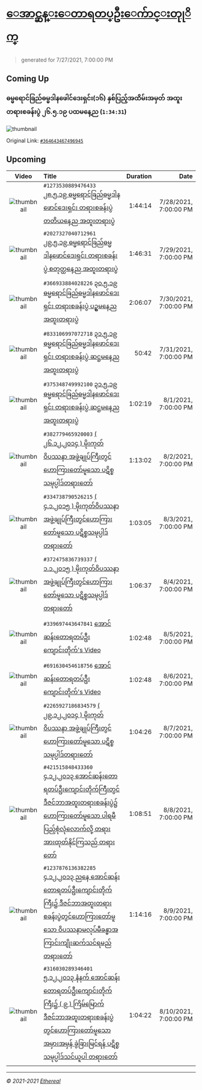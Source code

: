 # [ေအာင္ဆန္းေတာရတပ္ဦးေက်ာင္းတုုိက္](https://www.facebook.com/655653464834259)

> generated for 7/27/2021, 7:00:00 PM

## Coming Up

### ဓမ္မရောင်ခြည်ဓမ္မဒါနဖေါင်ဒေးရှင်း(၁၆) နှစ်ပြည့်အထိမ်းအမှတ် အထူးတရားစခန်းပွဲ ၂၆.၅.၁၉ ပထမနေ့ည (`1:34:31`)

![thumbnail](https://scontent-sin6-4.xx.fbcdn.net/v/t15.5256-10/p235x350/60045681_364701284157830_7803232467548110848_n.jpg?_nc_cat=100&ccb=1-3&_nc_sid=ad6a45&_nc_ohc=YpCTHWMUBfMAX9NKrfN&_nc_ht=scontent-sin6-4.xx&oh=c5a38965610f9744a97cebf8aa1a625f&oe=60FA5C6D)

Original Link: [`#364643467496945`](https://www.facebook.com/655653464834259/videos/364643467496945)

## Upcoming

| Video | Title | Duration | Date |
|:-----:|:------|---------:|-------------:|
| ![thumbnail](https://scontent-sin6-2.xx.fbcdn.net/v/t15.5256-10/p235x350/60512772_1273537036142485_6838793081580421120_n.jpg?_nc_cat=102&ccb=1-3&_nc_sid=ad6a45&_nc_ohc=d0bLdEW2uoEAX8ZAkuo&_nc_ht=scontent-sin6-2.xx&oh=fa5c023b6f1de54de25dcfeeb20cc2e3&oe=60FAF9A2) | `#1273530889476433` [၂၈.၅.၁၉ ဓမ္မရောင်ခြည်ဓမ္မဒါနဖောင်ဒေးရှင်း တရားစခန်းပွဲ တတိယနေ့ည အထူးတရားပွဲ](https://www.facebook.com/655653464834259/videos/1273530889476433) | 1:44:14 | 7/28/2021, 7:00:00 PM |
| ![thumbnail](https://scontent-sin6-3.xx.fbcdn.net/v/t15.5256-10/p235x350/60472747_2027501040695561_5804747995324874752_n.jpg?_nc_cat=104&ccb=1-3&_nc_sid=ad6a45&_nc_ohc=H8COiA_cBe8AX_nN9HT&_nc_ht=scontent-sin6-3.xx&oh=04012cc98d411ed6d46168618737765b&oe=60FA5342) | `#2027327040712961` [၂၉.၅.၁၉ ဓမ္မရောင်ခြည်ဓမ္မဒါနဖောင်ဒေးရှင်း တရားစခန်းပွဲ စတုတ္ထနေ့ည အထူးတရားပွဲ](https://www.facebook.com/655653464834259/videos/2027327040712961) | 1:46:31 | 7/29/2021, 7:00:00 PM |
| ![thumbnail](https://scontent-sin6-2.xx.fbcdn.net/v/t15.5256-10/p235x350/60917468_366941894027425_4442889650461212672_n.jpg?_nc_cat=102&ccb=1-3&_nc_sid=ad6a45&_nc_ohc=_G6QVkp2zGAAX9JEQdY&_nc_ht=scontent-sin6-2.xx&oh=05d39b064f68f8c9ccee4cf208937b14&oe=60FB5411) | `#366933884028226` [၃၀.၅.၁၉ ဓမ္မရောင်ခြည်ဓမ္မဒါနဖောင်ဒေးရှင်း တရားစခန်းပွဲ ပဥ္စမနေ့ည အထူးတရားပွဲ](https://www.facebook.com/655653464834259/videos/366933884028226) | 2:06:07 | 7/30/2021, 7:00:00 PM |
| ![thumbnail](https://scontent-sin6-1.xx.fbcdn.net/v/t15.5256-10/p235x350/60788341_833129220403829_3776958351355674624_n.jpg?_nc_cat=111&ccb=1-3&_nc_sid=ad6a45&_nc_ohc=apTWN0ZEeGgAX9203W1&_nc_ht=scontent-sin6-1.xx&oh=53ad134909999a8795036ad5979b253d&oe=60FAEFE2) | `#833106997072718` [၃၁.၅.၁၉ ဓမ္မရောင်ခြည်ဓမ္မဒါနဖောင်ဒေးရှင်း တရားစခန်းပွဲ ဆဋ္ဌမနေ့ည အထူးတရားပွဲ](https://www.facebook.com/655653464834259/videos/833106997072718) | 50:42 | 7/31/2021, 7:00:00 PM |
| ![thumbnail](https://scontent-sin6-2.xx.fbcdn.net/v/t15.5256-10/p235x350/60995910_375395776654064_3880681901748387840_n.jpg?_nc_cat=105&ccb=1-3&_nc_sid=ad6a45&_nc_ohc=ZkgeVjyw5jgAX_pH2BB&tn=os14YXKstTHqwWrT&_nc_ht=scontent-sin6-2.xx&oh=3b8d69b44e401f63829601b7c60ab444&oe=60FB4A49) | `#375348749992100` [၃၁.၅.၁၉ ဓမ္မရောင်ခြည်ဓမ္မဒါနဖောင်ဒေးရှင်း တရားစခန်းပွဲ ဆဋ္ဌမနေ့ည အထူးတရားပွဲ](https://www.facebook.com/655653464834259/videos/375348749992100) | 1:02:19 | 8/1/2021, 7:00:00 PM |
| ![thumbnail](https://scontent-sin6-4.xx.fbcdn.net/v/t15.5256-10/61844950_382804752584141_1268447577884327936_n.jpg?_nc_cat=103&ccb=1-3&_nc_sid=ad6a45&_nc_ohc=g3WHEgm2UD0AX81p92T&_nc_ht=scontent-sin6-4.xx&oh=c7f9efd5b378ce29c9fb5c9015f67282&oe=60FAF927) | `#382779465920003` [( ၂၆.၁၂.၂၀၁၄ ) မိုးကုတ်ဝိပဿနာ အဖွဲ့ချုပ်ကြီးတွင်ဟောကြားတော်မူသော ပဋိစ္စသမုပ္ပါဒ်တရားတော်](https://www.facebook.com/655653464834259/videos/382779465920003) | 1:13:02 | 8/2/2021, 7:00:00 PM |
| ![thumbnail](https://scontent-sin6-2.xx.fbcdn.net/v/t15.5256-10/60941456_334750507191710_9051303281766170624_n.jpg?_nc_cat=108&ccb=1-3&_nc_sid=ad6a45&_nc_ohc=d61F9gnqmjQAX8hPI7s&_nc_ht=scontent-sin6-2.xx&oh=2d2a5b194049ad014b94344da6dfe264&oe=60F9FE7D) | `#334738790526215` [( ၄.၁.၂၀၁၅ ) မိုးကုတ်ဝိပဿနာ အဖွဲ့ချုပ်ကြီးတွင်ဟောကြားတော်မူသော ပဋိစ္စသမုပ္ပါဒ်တရားတော်](https://www.facebook.com/655653464834259/videos/334738790526215) | 1:03:05 | 8/3/2021, 7:00:00 PM |
| ![thumbnail](https://scontent-sin6-1.xx.fbcdn.net/v/t15.5256-10/61314653_372484386738482_4892237199212281856_n.jpg?_nc_cat=107&ccb=1-3&_nc_sid=ad6a45&_nc_ohc=Pu2hPEDuZpQAX9kPmKD&tn=os14YXKstTHqwWrT&_nc_ht=scontent-sin6-1.xx&oh=7d0868c686baac84c6269b3194e39031&oe=60FAEB82) | `#372475836739337` [( ၁.၁.၂၀၁၅ ) မိုးကုတ်ဝိပဿနာ အဖွဲ့ချုပ်ကြီးတွင်ဟောကြားတော်မူသော ပဋိစ္စသမုပ္ပါဒ်တရားတော်](https://www.facebook.com/655653464834259/videos/372475836739337) | 1:06:37 | 8/4/2021, 7:00:00 PM |
| ![thumbnail](https://scontent-sin6-3.xx.fbcdn.net/v/t15.5256-10/61601265_339708063646779_6624547326738300928_n.jpg?_nc_cat=106&ccb=1-3&_nc_sid=ad6a45&_nc_ohc=jrPcw5vCwDgAX8EgagP&_nc_oc=AQnDZ8puyOiXlzKcdAEFuZX--2s9761v_LTIo5WKIKR7NWuesCsD6pC5KKMyxl0e1e0&tn=os14YXKstTHqwWrT&_nc_ht=scontent-sin6-3.xx&oh=2059ec7c9551abc8aa953b51138f47de&oe=60FB7C56) | `#339697443647841` [အောင်ဆန်းတောရတပ်ဦးကျောင်းတိုက်'s Video](https://www.facebook.com/655653464834259/videos/339697443647841) | 1:02:48 | 8/5/2021, 7:00:00 PM |
| ![thumbnail](https://scontent-sin6-1.xx.fbcdn.net/v/t15.5256-10/62122149_691638044617997_8756604388513939456_n.jpg?_nc_cat=107&ccb=1-3&_nc_sid=ad6a45&_nc_ohc=DPnXR4OLBTUAX9nfw73&tn=os14YXKstTHqwWrT&_nc_ht=scontent-sin6-1.xx&oh=8356ccacdf018358b751d76dbf6eca2f&oe=60FA1595) | `#691630454618756` [အောင်ဆန်းတောရတပ်ဦးကျောင်းတိုက်'s Video](https://www.facebook.com/655653464834259/videos/691630454618756) | 1:02:48 | 8/6/2021, 7:00:00 PM |
| ![thumbnail](https://scontent-sin6-1.xx.fbcdn.net/v/t15.5256-10/62197818_2265976933496271_3763154790322798592_n.jpg?_nc_cat=107&ccb=1-3&_nc_sid=ad6a45&_nc_ohc=dJMDbFklcWwAX8ylSRV&_nc_ht=scontent-sin6-1.xx&oh=d2dfb4a1f593298487c2d74bde9f6464&oe=60FAD6FD) | `#2265927186834579` [( ၂၉.၁၂.၂၀၁၄ ) မိုးကုတ်ဝိပဿနာ အဖွဲ့ချုပ်ကြီးတွင်ဟောကြားတော်မူသော ပဋိစ္စသမုပ္ပါဒ်တရားတော်](https://www.facebook.com/655653464834259/videos/2265927186834579) | 1:04:26 | 8/7/2021, 7:00:00 PM |
| ![thumbnail](https://scontent-sin6-2.xx.fbcdn.net/v/t15.5256-10/64819232_421519921766286_1255665360074440704_n.jpg?_nc_cat=105&ccb=1-3&_nc_sid=ad6a45&_nc_ohc=XtXuM_5bXgIAX94D4AS&_nc_ht=scontent-sin6-2.xx&oh=8988888df97e22db9386eb5bd4c6259e&oe=60FAEECC) | `#421515848433360` [၄.၁၂.၂၀၁၃ အောင်ဆန်းတောရတပ်ဦးကျောင်းတိုက်ကြီးတွင် ဒီဇင်ဘာအထူးတရားစခန်းပွဲ၌ ဟောကြားတော်မူသော ပါရမီ ပြည့်စုံလုံလောက်လို့ တရားအားထုတ်နိုင်ကြသည် တရားတော်](https://www.facebook.com/655653464834259/videos/421515848433360) | 1:08:51 | 8/8/2021, 7:00:00 PM |
| ![thumbnail](https://scontent-sin6-2.xx.fbcdn.net/v/t15.5256-10/64556816_1237913589711873_6431392485544558592_n.jpg?_nc_cat=102&ccb=1-3&_nc_sid=ad6a45&_nc_ohc=4TU7D_fMfEEAX8bnBD7&_nc_ht=scontent-sin6-2.xx&oh=080a0e28204a63251a495015df6c1c27&oe=60FA7A39) | `#1237876136382285` [၄.၁၂.၂၀၁၃ ညနေ အောင်ဆန်းတောရတပ်ဦးကျောင်းတိုက်ကြီး၌ ဒီဇင်ဘာအထူးတရားစခန်းပွဲတွင်ဟောကြားတော်မူသော ဝိပဿနာမလုပ်မီခန္ဓာအကြာင်းကျိုးဆက်သင်ရမည် တရားတော်](https://www.facebook.com/655653464834259/videos/1237876136382285) | 1:14:16 | 8/9/2021, 7:00:00 PM |
| ![thumbnail](https://scontent-sin6-1.xx.fbcdn.net/v/t15.5256-10/64707802_316039776012119_711910337053458432_n.jpg?_nc_cat=111&ccb=1-3&_nc_sid=ad6a45&_nc_ohc=JZPwF3rGB44AX-uLj71&_nc_ht=scontent-sin6-1.xx&oh=d8ee911b06e909af8763734ff75b9eb9&oe=60FA2922) | `#316030289346401` [၅.၁၂.၂၀၁၃ နံနက် အောင်ဆန်းတောရတပ်ဦးကျောင်းတိုက်ကြီး၌ ( ၉ ) ကြိမ်မြောက် ဒီဇင်ဘာအထူးတရားစခန်းပွဲတွင်ဟောကြားတော်မူသော အမှားအမှန် ခွဲခြားမြင်ရန် ပဋိစ္စသမုပ္ပါဒ်သင်ယူပါ တရားတော်](https://www.facebook.com/655653464834259/videos/316030289346401) | 1:04:22 | 8/10/2021, 7:00:00 PM |

---

_&copy; 2021-2021 [Ethereal](https://github.com/etherealtech)_
